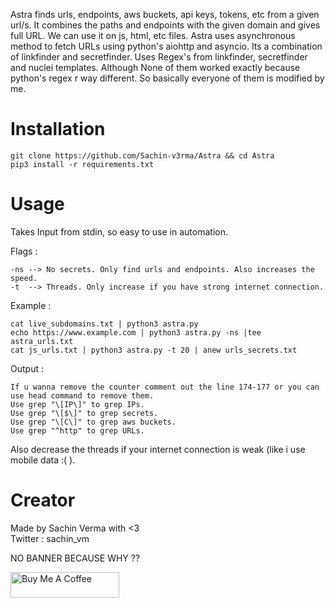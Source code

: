 Astra finds urls, endpoints, aws buckets, api keys, tokens, etc from a given url/s. It combines the paths and endpoints with the given domain and
gives full URL. We can use it on js, html, etc files.
Astra uses asynchronous method to fetch URLs using python's aiohttp and asyncio.
Its a combination of linkfinder and secretfinder. Uses Regex's from linkfinder, secretfinder and nuclei templates. 
Although None of them worked exactly because python's regex r way different.
So basically everyone of them is modified by me.

# Installation
	git clone https://github.com/Sachin-v3rma/Astra && cd Astra
	pip3 install -r requirements.txt

# Usage

Takes Input from stdin, so easy to use in automation.

Flags : 
	
	-ns --> No secrets. Only find urls and endpoints. Also increases the speed.
	-t  --> Threads. Only increase if you have strong internet connection.

Example :	

	cat live_subdomains.txt | python3 astra.py
	echo https://www.example.com | python3 astra.py -ns |tee astra_urls.txt
	cat js_urls.txt | python3 astra.py -t 20 | anew urls_secrets.txt

Output :

	If u wanna remove the counter comment out the line 174-177 or you can use head command to remove them. 
	Use grep "\[IP\]" to grep IPs.
	Use grep "\[$\]" to grep secrets.
	Use grep "\[C\]" to grep aws buckets.
	Use grep "^http" to grep URLs.


Also decrease the threads if your internet connection is weak (like i use mobile data :( ).

# Creator

Made by Sachin Verma with <3 </br>
Twitter : sachin_vm

NO BANNER BECAUSE WHY ??

<a href="https://www.buymeacoffee.com/sachinvm" target="_blank"><img src="https://cdn.buymeacoffee.com/buttons/default-blue.png" alt="Buy Me A Coffee" height="41" width="174"></a>


